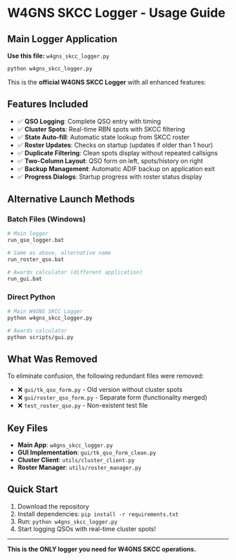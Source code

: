 # W4GNS SKCC Logger - Usage Guide

## Main Logger Application

**Use this file:** `w4gns_skcc_logger.py`

```bash
python w4gns_skcc_logger.py
```

This is the **official W4GNS SKCC Logger** with all enhanced features:

## Features Included
- ✅ **QSO Logging**: Complete QSO entry with timing
- ✅ **Cluster Spots**: Real-time RBN spots with SKCC filtering
- ✅ **State Auto-fill**: Automatic state lookup from SKCC roster
- ✅ **Roster Updates**: Checks on startup (updates if older than 1 hour)
- ✅ **Duplicate Filtering**: Clean spots display without repeated callsigns
- ✅ **Two-Column Layout**: QSO form on left, spots/history on right
- ✅ **Backup Management**: Automatic ADIF backup on application exit
- ✅ **Progress Dialogs**: Startup progress with roster status display

## Alternative Launch Methods

### Batch Files (Windows)
```bash
# Main logger
run_qso_logger.bat

# Same as above, alternative name
run_roster_qso.bat

# Awards calculator (different application)
run_gui.bat
```

### Direct Python
```bash
# Main W4GNS SKCC Logger
python w4gns_skcc_logger.py

# Awards calculator
python scripts/gui.py
```

## What Was Removed
To eliminate confusion, the following redundant files were removed:
- ❌ `gui/tk_qso_form.py` - Old version without cluster spots
- ❌ `gui/roster_qso_form.py` - Separate form (functionality merged)
- ❌ `test_roster_qso.py` - Non-existent test file

## Key Files
- **Main App**: `w4gns_skcc_logger.py` 
- **GUI Implementation**: `gui/tk_qso_form_clean.py`
- **Cluster Client**: `utils/cluster_client.py`
- **Roster Manager**: `utils/roster_manager.py`

## Quick Start
1. Download the repository
2. Install dependencies: `pip install -r requirements.txt`
3. Run: `python w4gns_skcc_logger.py`
4. Start logging QSOs with real-time cluster spots!

---
**This is the ONLY logger you need for W4GNS SKCC operations.**
